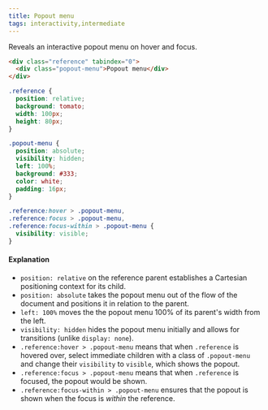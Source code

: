 ```yaml
---
title: Popout menu
tags: interactivity,intermediate
---
```


Reveals an interactive popout menu on hover and focus.

```html
<div class="reference" tabindex="0">
  <div class="popout-menu">Popout menu</div>
</div>
```

```css
.reference {
  position: relative;
  background: tomato;
  width: 100px;
  height: 80px;
}

.popout-menu {
  position: absolute;
  visibility: hidden;
  left: 100%;
  background: #333;
  color: white;
  padding: 16px;
}

.reference:hover > .popout-menu,
.reference:focus > .popout-menu,
.reference:focus-within > .popout-menu {
  visibility: visible;
}
```

#### Explanation

- `position: relative` on the reference parent establishes a Cartesian positioning context for its child.
- `position: absolute` takes the popout menu out of the flow of the document and positions it in relation to the parent.
- `left: 100%` moves the the popout menu 100% of its parent's width from the left.
- `visibility: hidden` hides the popout menu initially and allows for transitions (unlike `display: none`).
- `.reference:hover > .popout-menu` means that when `.reference` is hovered over, select immediate children with a class of `.popout-menu` and change their `visibility` to `visible`, which shows the popout.
- `.reference:focus > .popout-menu` means that when `.reference` is focused, the popout would be shown.
- `.reference:focus-within > .popout-menu` ensures that the popout is shown when the focus is _within_ the reference.
